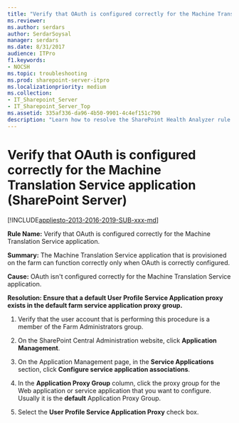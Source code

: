```yaml
---
title: "Verify that OAuth is configured correctly for the Machine Translation Service application (SharePoint Server)"
ms.reviewer: 
ms.author: serdars
author: SerdarSoysal
manager: serdars
ms.date: 8/31/2017
audience: ITPro
f1.keywords:
- NOCSH
ms.topic: troubleshooting
ms.prod: sharepoint-server-itpro
ms.localizationpriority: medium
ms.collection:
- IT_Sharepoint_Server
- IT_Sharepoint_Server_Top
ms.assetid: 335af336-da96-4b50-9901-4c4ef151c790
description: "Learn how to resolve the SharePoint Health Analyzer rule: Verify that OAuth is configured correctly for the Machine Translation Service application, for SharePoint Server."
---
```


# Verify that OAuth is configured correctly for the Machine Translation Service application (SharePoint Server)

[!INCLUDE[appliesto-2013-2016-2019-SUB-xxx-md](../includes/appliesto-2013-2016-2019-SUB-xxx-md.md)] 
  
 **Rule Name:** Verify that OAuth is configured correctly for the Machine Translation Service application. 
  
 **Summary:** The Machine Translation Service application that is provisioned on the farm can function correctly only when OAuth is correctly configured. 
  
 **Cause:** OAuth isn't configured correctly for the Machine Translation Service application. 
  
 **Resolution: Ensure that a default User Profile Service Application proxy exists in the default farm service application proxy group.**
  
1. Verify that the user account that is performing this procedure is a member of the Farm Administrators group.
    
2. On the SharePoint Central Administration website, click **Application Management**.
    
3. On the Application Management page, in the **Service Applications** section, click **Configure service application associations**.
    
4. In the **Application Proxy Group** column, click the proxy group for the Web application or service application that you want to configure. Usually it is the **default** Application Proxy Group. 
    
5. Select the **User Profile Service Application Proxy** check box. 
    

